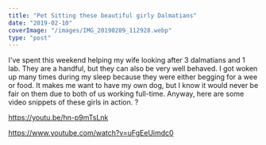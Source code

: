```yaml
---
title: "Pet Sitting these beautiful girly Dalmatians"
date: "2019-02-10"
coverImage: "/images/IMG_20190209_112928.webp"
type: "post"
---
```


I've spent this weekend helping my wife looking after 3 dalmatians and 1 lab. They are a handful, but they can also be very well behaved. I got woken up many times during my sleep because they were either begging for a wee or food. It makes me want to have my own dog, but I know it would never be fair on them due to both of us working full-time. Anyway, here are some video snippets of these girls in action. ?

https://youtu.be/hn-p9mTsLnk

https://www.youtube.com/watch?v=uFgEeUimdc0
